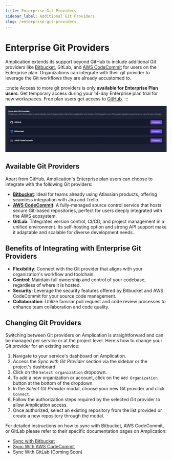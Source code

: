 ```yaml
---
title: Enterprise Git Providers
sidebar_label: Additional Git Providers
slug: /enterprise-git-providers
---
```


# Enterprise Git Providers

Amplication extends its support beyond GitHub to include additional Git providers like [Bitbucket](/sync-with-bitbucket), GitLab, and [AWS CodeCommit](/sync-with-aws-codecommit) for users on the Enterprise plan.
Organizations can integrate with their git provider to leverage the Git workflows they are already accustomed to.

:::note
Access to more git providers is only **available for Enterprise Plan users**.
Get temporary access during your 14-day Enterprise plan trial for new workspaces.
Free plan users get access to [GitHub](/sync-with-github).
:::

![Sync With Git Providers Enterprise](./assets/enterprise-sync-with-git-providers.png)

## Available Git Providers

Apart from GitHub, Amplication's Enterprise plan users can choose to integrate with the following Git providers:

- [**Bitbucket**](/sync-with-bitbucket): Ideal for teams already using Atlassian products, offering seamless integration with Jira and Trello.
- [**AWS CodeCommit**](/sync-with-aws-codecommit): A fully-managed source control service that hosts secure Git-based repositories, perfect for users deeply integrated with the AWS ecosystem.
- **GitLab**: Tntegrates version control, CI/CD, and project management in a unified environment. Its self-hosting option and strong API support make it adaptable and scalable for diverse development needs.

## Benefits of Integrating with Enterprise Git Providers

- **Flexibility**: Connect with the Git provider that aligns with your organization's workflow and toolchain.
- **Control**: Maintain full ownership and control of your codebase, regardless of where it is hosted.
- **Security**: Leverage the security features offered by Bitbucket and AWS CodeCommit for your source code management.
- **Collaboration**: Utilize familiar pull request and code review processes to enhance team collaboration and code quality.

## Changing Git Providers

Switching between Git providers on Amplication is straightforward and can be managed per service or at the project level. Here's how to change your Git provider for an existing service:

1. Navigate to your service's dashboard on Amplication.
2. Access the _Sync with Git Provider_ section via the sidebar or the project's dashboard.
3. Click on the `Select organization` dropdown.
4. To add a new organization or account, click on the `Add Organization` button at the bottom of the dropdown.
5. In the _Select Git Provider_ modal, choose your new Git provider and click `Connect`.
6. Follow the authorization steps required by the selected Git provider to allow Amplication access.
7. Once authorized, select an existing repository from the list provided or create a new repository through the modal.

For detailed instructions on how to sync with Bitbucket, AWS CodeCommit, or GitLab please refer to their specific documentation pages on Amplication:

- [Sync with Bitbucket](/sync-with-bitbucket)
- [Sync With AWS CodeCommit](/sync-with-aws-codecommit)
- Sync With GitLab (Coming Soon)
